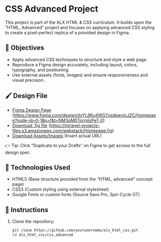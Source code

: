 # CSS Advanced Project

This project is part of the ALX HTML & CSS curriculum. It builds upon the "HTML, Advanced" project and focuses on applying advanced CSS styling to create a pixel-perfect replica of a provided design in Figma.

## 🎯 Objectives

- Apply advanced CSS techniques to structure and style a web page.
- Reproduce a Figma design accurately, including layout, colors, typography, and positioning.
- Use external assets (fonts, images) and ensure responsiveness and visual precision.

## 🖌️ Design File

- [Figma Design Page](#) (https://www.figma.com/design/dyYL6Ku4WG7vsdpwvlcJZC/Homepage?node-id=0-1&p=f&t=NM3pM0TorrsloPeT-0)
- [Download .fig file](#) (https://intranet-projects-files.s3.amazonaws.com/webstack/Homepage.fig)
- [Download Assets/Images](#) (Insert actual URL)

👉 Tip: Click “Duplicate to your Drafts” on Figma to get access to the full design spec.

## 🧱 Technologies Used

- HTML5 (Base structure provided from the “HTML, advanced” concept page)
- CSS3 (Custom styling using external stylesheet)
- Google Fonts or custom fonts (Source Sans Pro, Spin Cycle OT)

## 📝 Instructions

1. Clone the repository:

   ```bash
   git clone https://github.com/yourusername/alx_html_css.git
   cd alx_html_css/css_advanced